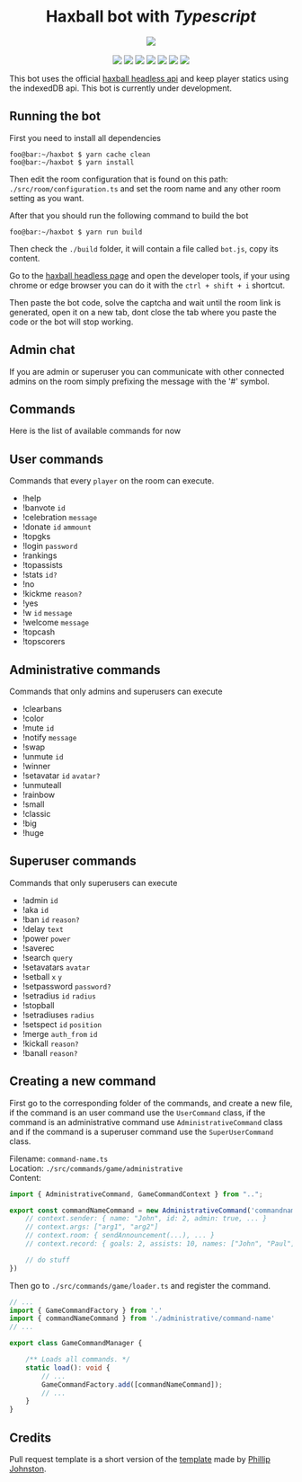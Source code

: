 <p align="center"">
    <h1 align="center">Haxball bot with <i>Typescript</i></h1>
    <p align="center">
        <img align="center" src="https://i.ibb.co/ynLzhWx/Sin-t-tulo.png">
        </br>
        </br>
        <img src="https://img.shields.io/badge/made%20with-typescript-blue">
        <img src="https://img.shields.io/badge/version-1.0.0-blue">
        <img src="https://img.shields.io/badge/license-MIT-green">
        <img src="https://img.shields.io/badge/open%20source-red">
        <img src="https://img.shields.io/badge/suggestions-welcome-green">
        <img src="https://img.shields.io/github/last-commit/augus99/haxbot?style=flat">
        <img src="https://img.shields.io/github/commit-activity/y/augus99/haxbot?style=flat">
        <!-- <img src="http://unmaintained.tech/badge.svg"> -->
    </p>
</p>


This bot uses the official [haxball headless api](https://github.com/haxball/haxball-issues/wiki/Headless-Host) and keep player statics using the indexedDB api. This bot is currently under development.

## Running the bot
First you need to install all dependencies
```console
foo@bar:~/haxbot $ yarn cache clean
foo@bar:~/haxbot $ yarn install
```

Then edit the room configuration that is found on this path: `./src/room/configuration.ts` and set the room name and any other room setting as you want.

After that you should run the following command to build the bot
```console
foo@bar:~/haxbot $ yarn run build
```

Then check the `./build` folder, it will contain a file called `bot.js`, copy its content.

Go to the [haxball headless page](https://www.haxball.com/headless) and open the developer tools, if your using chrome or edge browser you can do it with the `ctrl + shift + i` shortcut.

Then paste the bot code, solve the captcha and wait until the room link is generated, open it on a new tab, dont close the tab where you paste the code or the bot will stop working.

## Admin chat
If you are admin or superuser you can communicate with other connected admins on the room simply prefixing the message with the '#' symbol. 

## Commands
Here is the list of available commands for now

## User commands
Commands that every `player` on the room can execute.
- !help
- !banvote `id`
- !celebration `message`
- !donate `id` `ammount`
- !topgks
- !login `password`
- !rankings
- !topassists
- !stats `id?`
- !no
- !kickme `reason?`
- !yes
- !w `id` `message`
- !welcome `message`
- !topcash
- !topscorers

## Administrative commands
Commands that only admins and superusers can execute
- !clearbans
- !color
- !mute `id`
- !notify `message`
- !swap
- !unmute `id`
- !winner
- !setavatar `id` `avatar?`
- !unmuteall
- !rainbow
- !small
- !classic
- !big
- !huge

## Superuser commands
Commands that only superusers can execute
- !admin `id`
- !aka `id`
- !ban `id` `reason?`
- !delay `text`
- !power `power`
- !saverec
- !search `query`
- !setavatars `avatar`
- !setball `x` `y`
- !setpassword `password?`
- !setradius `id` `radius`
- !stopball
- !setradiuses `radius`
- !setspect `id` `position`
- !merge `auth_from` `id`
- !kickall `reason?`
- !banall `reason?`

## Creating a new command
First go to the corresponding folder of the commands, and create a new file, if the command is an user command use the `UserCommand` class, if the command is an administrative command use `AdministrativeCommand` class and if the command is a superuser command use the `SuperUserCommand` class.

Filename: `command-name.ts` \
Location: `./src/commands/game/administrative` \
Content: 
```ts
import { AdministrativeCommand, GameCommandContext } from "..";

export const commandNameCommand = new AdministrativeCommand('commandname', (context: GameCommandContext) => {
    // context.sender: { name: "John", id: 2, admin: true, ... }
    // context.args: ["arg1", "arg2"]
    // context.room: { sendAnnouncement(...), ... }
    // context.record: { goals: 2, assists: 10, names: ["John", "Paul"], ... }

    // do stuff
})
```
Then go to `./src/commands/game/loader.ts` and register the command.
```ts
// ...
import { GameCommandFactory } from '.'
import { commandNameCommand } from './administrative/command-name'
// ...

export class GameCommandManager {

    /** Loads all commands. */
    static load(): void {
        // ...
        GameCommandFactory.add([commandNameCommand]);
        // ...
    }
}

```

## Credits

Pull request template is a short version of the [template](https://embeddedartistry.com/blog/2017/08/04/a-github-pull-request-template-for-your-projects/) made by [Phillip Johnston](https://embeddedartistry.com/blog/author/phillip/).
